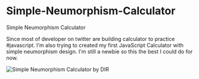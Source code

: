 # Simple-Neumorphism-Calculator
Simple Neumorphism Calculator

Since most of developer on twitter are building calculator to practice #javascript.
I'm also trying to created my first JavaScript Calculator with simple neumorphism design.
I'm still a newbie so this the best I could do for now.

![Simple Neumorphism Calculator by DIR][1]

[1]: https://blogger.googleusercontent.com/img/b/R29vZ2xl/AVvXsEjz9ch8oSdo9MCx-T_DvN-A49Q372G3GLOBdwClimvACmok-UqaEW9ynysXaxrHQgBaSGcz1EGrF4V925NCVDlF5kKiiEhDhnEbWfLCCuQF0-ey8vpD3bazIF28Yr-CWtQg4CNNLnLMHxQCwINSp_8HQKsZoBWIHpGbXley8YO2ocuSlYNYBUpcrK49/s821/Screenshot%20(510).png
